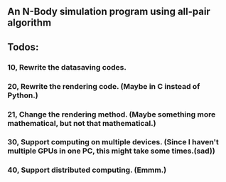 ## An N-Body simulation program using all-pair algorithm
## Todos:
### 10, Rewrite the datasaving codes. 
### 20, Rewrite the rendering code. (Maybe in C instead of Python.) 
### 21, Change the rendering method. (Maybe something more mathematical, but not that mathematical.) 
### 30, Support computing on multiple devices. (Since I haven't multiple GPUs in one PC, this might take some times.(sad)) 
### 40, Support distributed computing. (Emmm.) 
